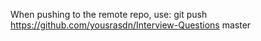 When pushing to the remote repo, use: git push https://github.com/yousrasdn/Interview-Questions master
